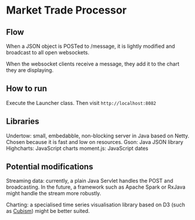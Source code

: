 # Market Trade Processor

## Flow

When a JSON object is POSTed to /message, it is lightly modified and broadcast to all open websockets.

When the websocket clients receive a message, they add it to the chart they are displaying.

## How to run

Execute the Launcher class. Then visit `http://localhost:8082`

## Libraries

Undertow: small, embedabble, non-blocking server in Java based on Netty. Chosen because it is fast and low on resources.
Gson: Java JSON library
Highcharts: JavaScript charts
moment.js: JavaScript dates

## Potential modifications

Streaming data: currently, a plain Java Servlet handles the POST and broadcasting. In the future, a framework such as Apache Spark or RxJava might handle the stream more robustly.

Charting: a specialised time series visualisation library based on D3 (such as [Cubism](https://square.github.io/cubism/)) might be better suited.
